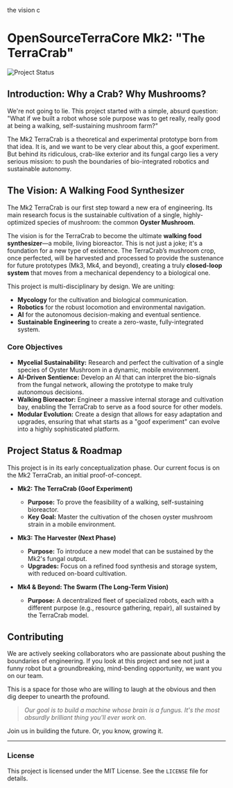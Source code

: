 the vision
c

# OpenSourceTerraCore Mk2: "The TerraCrab"

![Project Status](https://img.shields.io/badge/Status-Goof%20Experiment%20(Evolving)-green)

## Introduction: Why a Crab? Why Mushrooms?

We're not going to lie. This project started with a simple, absurd question: "What if we built a robot whose sole purpose was to get really, really good at being a walking, self-sustaining mushroom farm?"

The Mk2 TerraCrab is a theoretical and experimental prototype born from that idea. It is, and we want to be very clear about this, a goof experiment. But behind its ridiculous, crab-like exterior and its fungal cargo lies a very serious mission: to push the boundaries of bio-integrated robotics and sustainable autonomy.

## The Vision: A Walking Food Synthesizer

The Mk2 TerraCrab is our first step toward a new era of engineering. Its main research focus is the sustainable cultivation of a single, highly-optimized species of mushroom: the common **Oyster Mushroom**.

The vision is for the TerraCrab to become the ultimate **walking food synthesizer**—a mobile, living bioreactor. This is not just a joke; it's a foundation for a new type of existence. The TerraCrab’s mushroom crop, once perfected, will be harvested and processed to provide the sustenance for future prototypes (Mk3, Mk4, and beyond), creating a truly **closed-loop system** that moves from a mechanical dependency to a biological one.

This project is multi-disciplinary by design. We are uniting:
* **Mycology** for the cultivation and biological communication.
* **Robotics** for the robust locomotion and environmental navigation.
* **AI** for the autonomous decision-making and eventual sentience.
* **Sustainable Engineering** to create a zero-waste, fully-integrated system.

### Core Objectives

* **Mycelial Sustainability:** Research and perfect the cultivation of a single species of Oyster Mushroom in a dynamic, mobile environment.
* **AI-Driven Sentience:** Develop an AI that can interpret the bio-signals from the fungal network, allowing the prototype to make truly autonomous decisions.
* **Walking Bioreactor:** Engineer a massive internal storage and cultivation bay, enabling the TerraCrab to serve as a food source for other models.
* **Modular Evolution:** Create a design that allows for easy adaptation and upgrades, ensuring that what starts as a "goof experiment" can evolve into a highly sophisticated platform.

## Project Status & Roadmap

This project is in its early conceptualization phase. Our current focus is on the Mk2 TerraCrab, an initial proof-of-concept.

- **Mk2: The TerraCrab (Goof Experiment)**
  - **Purpose:** To prove the feasibility of a walking, self-sustaining bioreactor.
  - **Key Goal:** Master the cultivation of the chosen oyster mushroom strain in a mobile environment.

- **Mk3: The Harvester (Next Phase)**
  - **Purpose:** To introduce a new model that can be sustained by the Mk2's fungal output.
  - **Upgrades:** Focus on a refined food synthesis and storage system, with reduced on-board cultivation.

- **Mk4 & Beyond: The Swarm (The Long-Term Vision)**
  - **Purpose:** A decentralized fleet of specialized robots, each with a different purpose (e.g., resource gathering, repair), all sustained by the TerraCrab model.

## Contributing

We are actively seeking collaborators who are passionate about pushing the boundaries of engineering. If you look at this project and see not just a funny robot but a groundbreaking, mind-bending opportunity, we want you on our team.

This is a space for those who are willing to laugh at the obvious and then dig deeper to unearth the profound.

> *Our goal is to build a machine whose brain is a fungus. It's the most absurdly brilliant thing you'll ever work on.*

Join us in building the future. Or, you know, growing it.

---

### License

This project is licensed under the MIT License. See the `LICENSE` file for details.

